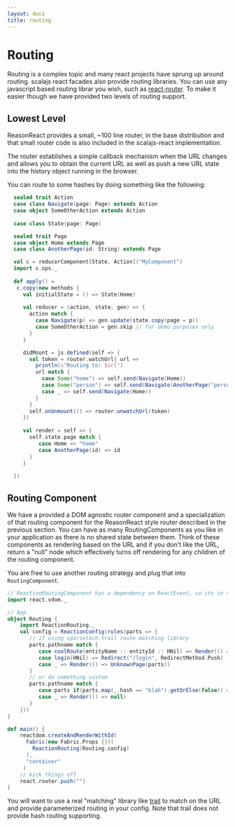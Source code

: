 ```yaml
---
layout: docs
title: routing
---
```


# Routing

Routing is a complex topic and many react projects have sprung up around
routing. scalajs react facades also provide routing libraries. You can use any
javascript based routing librar you wish, such as
[react-router](https://reacttraining.com/react-router). To make it easier though
we have provided two levels of routing support.


## Lowest Level 

ReasonReact provides a small, ~100 line router, in the base distribution and
that small router code is also included in the scalajs-react implementation.

The router establishes a simple callback mechanism when the URL changes and
allows you to obtain the current URL as well as push a new URL state into the
history object running in the browser.

You can route to some hashes by doing something like the following:

```scala
  sealed trait Action
  case class Navigate(page: Page) extends Action
  case object SomeOtherAction extends Action
  
  case class State(page: Page)

  sealed trait Page
  case object Home extends Page
  case class AnotherPage(id: String) extends Page

  val c = reducerComponent[State, Action]("MyComponent")
  import c.ops._
  
  def apply() =
   c.copy(new methods { 
     val initialState = () => State(Home)
     
     val reducer = (action, state, gen) => {
       action match { 
         case Navigate(p) => gen.update(state.copy(page = p))
         case SomeOtherAction = gen.skip // for demo purposes only
       }
     }

     didMount = js.defined(self => {
       val token = router.watchUrl{ url => 
         println(s"Routing to: $url")
         url match {
           case Some("home") => self.send(Navigate(Home))
           case Some("person") => self.send(Navigate(AnotherPage("person")))
           case _ => self.send(Navigate(Home))
         }
       }
       self.onUnmount(() => router.unwatchUrl(token)
     })
     
     val render = self => {
       self.state.page match { 
          case Home => "home"
          case AnotherPage(id) => id
       }
     }
       
  })
```

## Routing Component

We have a provided a DOM agnostic router component and a specialization of that
routing component for the ReasonReact style router described in the previous
section. You can have as many RoutingComponents as you like in your application
as there is no shared state between them. Think of these components as rendering
based on the URL and if you don't like the URL, return a "null" node which
effectively turns off rendering for any children of the routing component.

You are free to use another routing strategy and plug that into
`RoutingComponent`.

```scala
// ReactionRoutingComponent has a dependency on ReactEvent, so its in the vdom package
import react.vdom._

// App
object Routing {
    import ReactionRouting._
    val config = ReactionConfig(rules(parts => {
       // if using sparsetech.trail route matching library
       parts.pathname match {
          case coolRoute(entityName :: entityId :: HNil) => Render(() => SomeView())
          case login(HNil) => Redirect("/login", RedirectMethod.Push)
          case _ => Render(() => UnknownPage(parts))
       }
       // or do something custom
       parts.pathname match {
          case parts if(parts.map(_.hash == "blah").getOrElse(false)) => Render(() => Blah)
          case _ => Render(() => null)
       }
    }))
}

def main() {
    reactdom.createAndRenderWithId(
      Fabric(new Fabric.Props {})(
        ReactionRouting(Routing.config)
      ),
      "container"
     )
    // kick things off
    react.router.push("")
}
```

You will want to use a real "matching" library like
[trail](https://github.com/sparsetech/trail) to match on the URL and provide
parameterized routing in your config. Note that trail does not provide hash
routing supporting.
